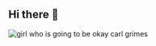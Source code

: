 ## Hi there 👋

<!--
**gr4hams/gr4hams** is a ✨ _special_ ✨ repository because its `README.md` (this file) appears on your GitHub profile.

Here are some ideas to get you started:

- 🔭 I’m currently working on ...
- 🌱 I’m currently learning ...
- 👯 I’m looking to collaborate on ...
- 🤔 I’m looking for help with ...
- 💬 Ask me about ...
- 📫 How to reach me: ...
- 😄 Pronouns: ...
- ⚡ Fun fact: ...
-->
![girl who is going to be okay carl grimes](https://github.com/user-attachments/assets/1b00eacf-3f77-4a5d-9738-45eb3392ee93)
